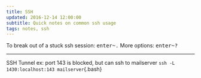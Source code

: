 ```yaml
---
title: SSH
updated: 2016-12-14 12:00:00
subtitle: Quick notes on common ssh usage
tags: notes, ssh
---
```


To break out of a stuck ssh session: <kbd>enter</kbd><kbd>~</kbd><kbd>.</kbd>
More options: <kbd>enter</kbd><kbd>~</kbd><kbd>?</kbd>

----

SSH Tunnel
ex: port 143 is blocked, but can ssh to mailserver
`ssh -L 1430:localhost:143 mailserver`{.bash}

